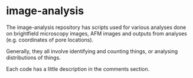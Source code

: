 # image-analysis

The image-analysis repository has scripts used for various analyses done on brightfield microscopy images, 
AFM images and outputs from analyses (e.g. coordinates of pore locations). 

Generally, they all involve identifying and counting things, or analysing distributions of things. 

Each code has a little description in the comments section. 
